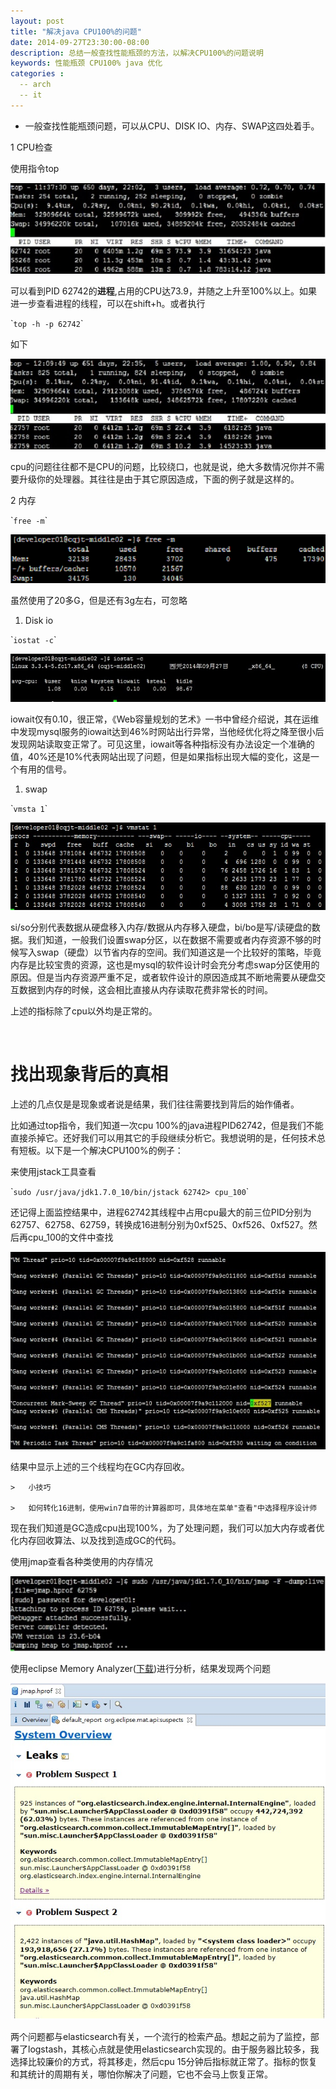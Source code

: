 ```yaml
---
layout: post
title: "解决java CPU100%的问题"
date: 2014-09-27T23:30:00-08:00
description: 总结一般查找性能瓶颈的方法，以解决CPU100%的问题说明
keywords: 性能瓶颈 CPU100% java 优化
categories :
  -- arch
  -- it
---
```

-   一般查找性能瓶颈问题，可以从CPU、DISK IO、内存、SWAP这四处着手。

1 CPU检查

使用指令top

![](</images/2014/cpu100.jpg>)

可以看到PID 62742的**进程**,占用的CPU达73.9，并随之上升至100%以上。如果进一步查看进程的线程，可以在shift+h。或者执行

\``top -h -p 62742`\`

如下

![](</images/2014/cpu100-2.jpg>)

cpu的问题往往都不是CPU的问题，比较绕口，也就是说，绝大多数情况你并不需要升级你的处理器。其往往是由于其它原因造成，下面的例子就是这样的。

2 内存

\``free -m`\`

![](</images/2014/free.png>)

虽然使用了20多G，但是还有3g左右，可忽略

1.  Disk io

\``iostat -c`\`

![](</images/2014/diskio.jpg>)

iowait仅有0.10，很正常，《Web容量规划的艺术》一书中曾经介绍说，其在运维中发现mysql服务的iowait达到46%时网站出行异常，当他经优化将之降至很小后发现网站读取变正常了。可见这里，iowait等各种指标没有办法设定一个准确的值，40%还是10%代表网站出现了问题，但是如果指标出现大幅的变化，这是一个有用的信号。

1.  swap

\``vmsta 1`\`

![](</images/2014/vmstat.jpg>)

si/so分别代表数据从硬盘移入内存/数据从内存移入硬盘，bi/bo是写/读硬盘的数据。我们知道，一般我们设置swap分区，以在数据不需要或者内存资源不够的时候写入swap（硬盘）以节省内存的空间。我们知道这是一个比较好的策略，毕竟内存是比较宝贵的资源，这也是mysql的软件设计时会充分考虑swap分区使用的原因。但是当内存资源严重不足，或者软件设计的原因造成其不断地需要从硬盘交互数据到内存的时候，这会相比直接从内存读取花费非常长的时间。

上述的指标除了cpu以外均是正常的。

 

找出现象背后的真相
=========

上述的几点仅是是现象或者说是结果，我们往往需要找到背后的始作俑者。

比如通过top指令，我们知道一次cpu
100%的java进程PID62742，但是我们不能直接杀掉它。还好我们可以用其它的手段继续分析它。我想说明的是，任何技术总有短板。以下是一个解决CPU100%的例子：

来使用jstack工具查看

\``sudo /usr/java/jdk1.7.0_10/bin/jstack 62742> cpu_100`\`` `

还记得上面监控结果中，进程62742其线程中占用cpu最大的前三位PID分别为62757、62758、62759，转换成16进制分别为0xf525、0xf526、0xf527。然后再cpu\_100的文件中查找

![](</images/2014/cpu100-3.jpg>)

结果中显示上述的三个线程均在GC内存回收。

    >   小技巧

    >   如何转化16进制，使用win7自带的计算器即可，具体地在菜单"查看"中选择程序设计师

现在我们知道是GC造成cpu出现100%，为了处理问题，我们可以加大内存或者优化内存回收算法、以及找到造成GC的代码。

使用jmap查看各种类使用的内存情况

![](</images/2014/jmap.jpg>)

使用eclipse Memory Analyzer([下载][1])进行分析，结果发现两个问题

[1]: <http://51write.github.io/files/MemoryAnalyzer-1.4.0.201406041413.zip>

![](</images/2014/jmap-2.jpg>)

两个问题都与elasticsearch有关，一个流行的检索产品。想起之前为了监控，部署了logstash，其核心点就是使用elasticsearch实现的。由于服务器比较多，我选择比较廉价的方式，将其移走，然后cpu
15分钟后指标就正常了。指标的恢复和其统计的周期有关，哪怕你解决了问题，它也不会马上恢复正常。
